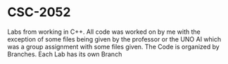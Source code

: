 # CSC-2052
Labs from working in C++. All code was worked on by me with the exception of some files being given by the professor or the UNO AI which was a group assignment with some files given. The Code is organized by Branches. Each Lab has its own Branch
